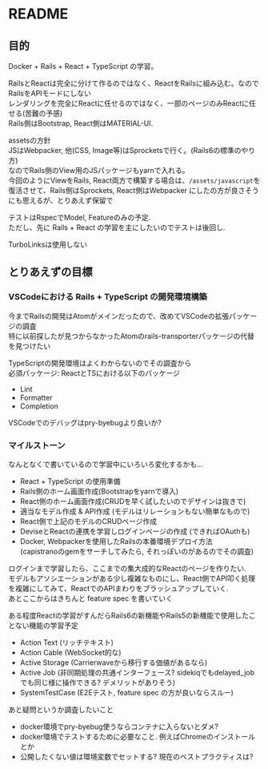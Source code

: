 # README

## 目的

Docker + Rails + React + TypeScript の学習。  

RailsとReactは完全に分けて作るのではなく、ReactをRailsに組み込む。なのでRailsをAPIモードにしない  
レンダリングを完全にReactに任せるのではなく、一部のページのみReactに任せる(苦難の予感)  
Rails側はBootstrap, React側はMATERIAL-UI.  

assetsの方針  
JSはWebpacker, 他(CSS, Image等)はSprocketsで行く。(Rails6の標準のやり方)  
なのでRails側のView用のJSパッケージもyarnで入れる。  
今回のようにViewをRails, React両方で構築する場合は、`/assets/javascript`を復活させて、Rails側はSprockets, React側はWebpacker にしたの方が良さそうにも思えるが、とりあえず保留で  

テストはRspecでModel, Featureのみの予定.  
ただし、先に Rails + React の学習を主にしたいのでテストは後回し.  

TurboLinksは使用しない  

## とりあえずの目標

### VSCodeにおける Rails + TypeScript の開発環境構築

今までRailsの開発はAtomがメインだったので、改めてVSCodeの拡張パッケージの調査  
特に以前探したが見つからなかったAtomのrails-transporterパッケージの代替を見つけたい  

TypeScriptの開発環境はよくわからないのでその調査から  
必須パッケージ: ReactとTSにおける以下のパッケージ  

- Lint
- Formatter
- Completion

VSCodeでのデバッグはpry-byebugより良いか?

### マイルストーン

なんとなくで書いているので学習中にいろいろ変化するかも...  

- React + TypeScript の使用準備
- Rails側のホーム画面作成(Bootstrapをyarnで導入)
- React側のホーム画面作成(CRUDを早く試したいのでデザインは抜きで)
- 適当なモデル作成 & API作成 (モデルはリレーションもない簡単なもので)
- React側で上記のモデルのCRUDページ作成
- DeviseとReactの連携を学習しログインページの作成 (できればOAuthも)
- Docker, Webpackerを使用したRailsの本番環境デプロイ方法  
  (capistranoのgemをサーチしてみたら, それっぽいのがあるのでその調査)

ログインまで学習したら、ここまでの集大成的なReactのページを作りたい.  
モデルもアソシエーションがある少し複雑なものにし、React側でAPI叩く処理を複雑にしてみて、ReactでのAPIまわりをブラッシュアップしていく.  
あとここからはきちんと feature spec を書いていく  

ある程度Reactの学習がすんだらRails6の新機能やRails5の新機能で使用したことない機能の学習予定  

- Action Text (リッチテキスト)
- Action Cable (WebSocket的な)
- Active Storage (Carrierwaveから移行する価値があるなら)
- Active Job (非同期処理の共通インターフェース? sidekiqでもdelayed_jobでも同じ様に操作できる? デメリットがありそう)
- SystemTestCase (E2Eテスト, feature spec の方が良いならスルー)

あと疑問というか調査したいこと

- docker環境でpry-byebug使うならコンテナに入らないとダメ?
- docker環境でテストするために必要なこと. 例えばChromeのインストールとか
- 公開したくない値は環境変数でセットする? 現在のベストプラクティスは?
